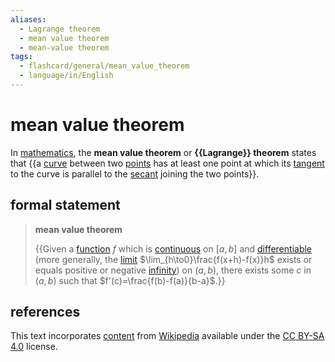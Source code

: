 ```yaml
---
aliases:
  - Lagrange theorem
  - mean value theorem
  - mean-value theorem
tags:
  - flashcard/general/mean_value_theorem
  - language/in/English
---
```


# mean value theorem

In [mathematics](mathematics.md), the __mean value theorem__ or __{{Lagrange}} theorem__ states that {{a [curve](curve.md) between two [points](point%20(geometry).md) has at least one point at which its [tangent](tangent.md) to the curve is parallel to the [secant](secant%20line.md) joining the two points}}. <!--SR:!2025-05-21,358,310!2025-04-25,347,290-->

## formal statement

> __mean value theorem__
>
> {{Given a [function](function%20(mathematics).md) $f$ which is [continuous](continuous%20function.md) on $[a,b]$ and [differentiable](differentiable%20function.md) (more generally, the [limit](limit%20of%20a%20function.md) $\lim_{h\to0}\frac{f(x+h)-f(x)}h$ exists or equals positive or negative [infinity](infinity.md)) on $(a,b)$, there exists some $c$ in $(a,b)$ such that $f'(c)=\frac{f(b)-f(a)}{b-a}$.}} <!--SR:!2024-08-02,102,190-->

## references

This text incorporates [content](https://en.wikipedia.org/wiki/mean_value_theorem) from [Wikipedia](Wikipedia.md) available under the [CC BY-SA 4.0](https://creativecommons.org/licenses/by-sa/4.0/) license.
